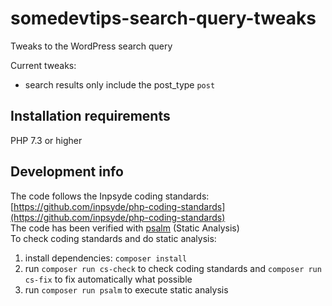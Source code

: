 # somedevtips-search-query-tweaks
Tweaks to the WordPress search query  

Current tweaks:
* search results only include the post_type `post`

## Installation requirements
PHP 7.3 or higher

## Development info
The code follows the Inpsyde coding standards: [https://github.com/inpsyde/php-coding-standards](https://github.com/inpsyde/php-coding-standards)  
The code has been verified with [psalm](https://psalm.dev/) (Static Analysis)  
To check coding standards and do static analysis:
1. install dependencies: `composer install`
2. run `composer run cs-check` to check coding standards and `composer run cs-fix` to fix automatically what possible
3. run `composer run psalm` to execute static analysis